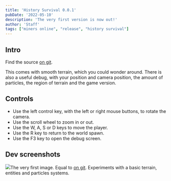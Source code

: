 ```yaml
---
title: 'History Survival 0.0.1'
pubDate: '2022-05-10'
description: 'The very first version is now out!'
author: 'Staff'
tags: ["miners online", "release", "history survival"]
---
```


## Intro
Find the source [on git](https://github.com/ajh123-development/HistorySurvival/releases/tag/v0.0.1).

This comes with smooth terrain, which you could wonder around. There is also a useful debug, with your position and camera position, the amount of particles, the region of terrain and the game version.

## Controls
* Use the left control key, with the left or right mouse buttons, to rotate the camera.
* Use the scroll wheel to zoom in or out.
* Use the W, A, S or D keys to move the player.
* Use the R key to return to the world spawn.
* Use the F3 key to open the debug screen.

## Dev screenshots
<img src="https://minersonline.tk/wiki/images/5/52/History_survival1.png">The very first image. Equal to [on git](https://github.com/ajh123-development/HistorySurvival/tree/b1c3967d67db41b8b9b11a75558a44f8463f9ee3). Experiments with a basic terrain, entities and particles systems.</img>
